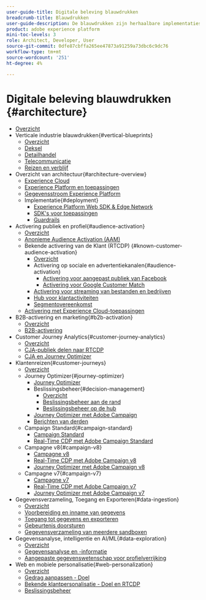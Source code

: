 ```yaml
---
user-guide-title: Digitale beleving blauwdrukken
breadcrumb-title: Blauwdrukken
user-guide-description: De blauwdrukken zijn herhaalbare implementaties om gevestigde bedrijfsproblemen aan te pakken en architectuurdiagrammen, technische overwegingen, en relevante documentatiekoppelingen te bevatten.
product: adobe experience platform
mini-toc-levels: 3
role: Architect, Developer, User
source-git-commit: 0dfe87cbffa265ee47873a91259a73dbc6c9dc76
workflow-type: tm+mt
source-wordcount: '251'
ht-degree: 4%

---
```



# Digitale beleving blauwdrukken {#architecture}

+ [Overzicht](/help/blueprints/overview.md)
+ Verticale industrie blauwdrukken{#vertical-blueprints}
   + [Overzicht](/help/blueprints/vertical-blueprints/overview.md)
   + [Deksel](/help/blueprints/vertical-blueprints/apparel.md)
   + [Detailhandel](/help/blueprints/vertical-blueprints/retail.md)
   + [Telecommunicatie](/help/blueprints/vertical-blueprints/telecommunications.md)
   + [Reizen en verblijf](/help/blueprints/vertical-blueprints/travel-hospitality.md)
+ Overzicht van architectuur{#architecture-overview}
   + [Experience Cloud](/help/blueprints/experience-platform/experience-cloud.md)
   + [Experience Platform en toepassingen](/help/blueprints/experience-platform/platform-applications.md)
   + [Gegevensstroom Experience Platform](/help/blueprints/experience-platform/platform-data-flow.md)
   + Implementatie{#deployment}
      + [Experience Platform Web SDK &amp; Edge Network](/help/blueprints/data-ingestion/websdk.md)
      + [SDK&#39;s voor toepassingen](/help/blueprints/data-ingestion/appsdk.md)
      + [Guardrails](/help/blueprints/experience-platform/deployment/guardrails.md)
+ Activering publiek en profiel{#audience-activation}
   + [Overzicht](/help/blueprints/audience-activation/overview.md)
   + [Anonieme Audience Activation (AAM)](/help/blueprints/audience-activation/anonymous.md)
   + Bekende activering van de Klant (RTCDP) {#known-customer-audience-activation}
      + [Overzicht](/help/blueprints/audience-activation/known.md)
      + Activering op sociale en advertentiekanalen{#audience-activation}
         + [Activering voor aangepast publiek van Facebook](/help/blueprints/audience-activation/destinations/facebook.md)
         + [Activering voor Google Customer Match](/help/blueprints/audience-activation/destinations/gcm.md)
      + [Activering voor streaming van bestanden en bedrijven](/help/blueprints/audience-activation/enterprise-destinations.md)
      + [Hub voor klantactiviteiten](/help/blueprints/audience-activation/customer-activity.md)
      + [Segmentovereenkomst](/help/blueprints/audience-activation/segment-match.md)
   + [Activering met Experience Cloud-toepassingen](/help/blueprints/audience-activation/platform-and-applications.md)
+ B2B-activering en marketing{#b2b-activation}
   + [Overzicht](/help/blueprints/b2b/overview.md)
   + [B2B-activering](/help/blueprints/b2b/b2bactivation.md)
+ Customer Journey Analytics{#customer-journey-analytics}
   + [Overzicht](/help/blueprints/customer-journey-analytics/overview.md)
   + [CJA-publiek delen naar RTCDP](/help/blueprints/customer-journey-analytics/cja-rtcdp.md)
   + [CJA en Journey Optimizer](/help/blueprints/customer-journey-analytics/cja-ajo.md)
+ Klantenreizen{#customer-journeys}
   + [Overzicht](/help/blueprints/customer-journeys/overview.md)
   + Journey Optimizer{#journey-optimizer}
      + [Journey Optimizer](/help/blueprints/customer-journeys/journey-optimizer.md)
      + Beslissingsbeheer{#decision-management}
         + [Overzicht](/help/blueprints/customer-journeys/decision_management/decision-management-overview.md)
         + [Beslissingsbeheer aan de rand](/help/blueprints/customer-journeys/decision_management/decision-management-edge.md)
         + [Beslissingsbeheer op de hub](/help/blueprints/customer-journeys/decision_management/decision-management-hub.md)
      + [Journey Optimizer met Adobe Campaign](/help/blueprints/customer-journeys/ajo-and-campaign.md)
      + [Berichten van derden](/help/blueprints/customer-journeys/3rd-party-messaging.md)
   + Campaign Standard{#campaign-standard}
      + [Campaign Standard](https://experienceleague.adobe.com/docs/campaign-standard.html)
      + [Real-Time CDP met Adobe Campaign Standard](https://experienceleague.adobe.com/docs/campaign-standard/using/integrating-with-adobe-cloud/adobe-experience-platform/aep-sources-destinations/get-started-sources-destinations.html)
   + Campagne v8{#campaign-v8}
      + [Campagne v8](/help/blueprints/customer-journeys/campaign-v8.md)
      + [Real-Time CDP met Adobe Campaign v8](/help/blueprints/customer-journeys/rtcdp-and-campaign-v8.md)
      + [Journey Optimizer met Adobe Campaign v8](/help/blueprints/customer-journeys/ajo-and-campaign-v8.md)
   + Campagne v7{#campaign-v7}
      + [Campagne v7](/help/blueprints/customer-journeys/campaign-v7.md)
      + [Real-Time CDP met Adobe Campaign v7](/help/blueprints/customer-journeys/rtcdp-and-campaign.md)
      + [Journey Optimizer met Adobe Campaign v7](/help/blueprints/customer-journeys/ajo-and-campaign-v7.md)
+ Gegevensverzameling, Toegang en Exporteren{#data-ingestion}
   + [Overzicht](/help/blueprints/data-ingestion/overview.md)
   + [Voorbereiding en inname van gegevens](/help/blueprints/data-ingestion/ingestion.md)
   + [Toegang tot gegevens en exporteren](/help/blueprints/data-ingestion/egress.md)
   + [Gebeurtenis doorsturen](/help/blueprints/data-ingestion/server-side-collection.md)
   + [Gegevensverzameling van meerdere sandboxen](/help/blueprints/data-ingestion/multi-sandbox-data-collection.md)
+ Gegevensanalyse, intelligentie en AI/ML{#data-exploration}
   + [Overzicht](/help/blueprints/data-insights/overview.md)
   + [Gegevensanalyse en -informatie](/help/blueprints/data-insights/analysis.md)
   + [Aangepaste gegevenswetenschap voor profielverrijking](/help/blueprints/data-insights/data-science.md)
+ Web en mobiele personalisatie{#web-personalization}
   + [Overzicht](/help/blueprints/web-personalization/overview.md)
   + [Gedrag aanpassen - Doel](/help/blueprints/web-personalization/behavioral.md)
   + [Bekende klantpersonalisatie - Doel en RTCDP](/help/blueprints/web-personalization/known-personalization.md)
   + [Beslissingsbeheer](/help/blueprints/web-personalization/decision-management-edge.md)